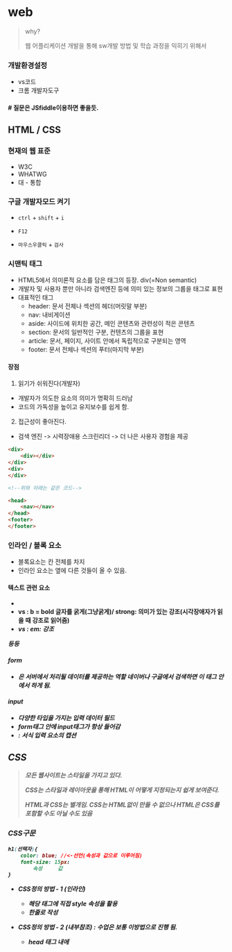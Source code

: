 #  web

>  why?
>
> 웹 어플리케이션 개발을 통해 sw개발 방법 및 학습 과정을 익히기 위해서

### 개발환경설정

- vs코드
- 크롬 개발자도구



#### # 질문은 JSfiddle이용하면 좋을듯.



## HTML / CSS

### 현재의 웹 표준

- W3C
- WHATWG
- 대 - 통합



### 구글 개발자모드 켜기

- `ctrl` + `shift` + `i`

- `F12`

- `마우스우클릭` + `검사`



### 시맨틱 태그

- HTML5에서 의미론적 요소를 담은 태그의 등장. div(=Non semantic)
- 개발자 및 사용자 뿐만 아니라 검색엔진 등에 의미 있는 정보의 그룹을 태그로 표현
- 대표적인 태그
  - header: 문서 전체나 섹션의 헤더(머릿말 부분)
  - nav: 내비게이션
  - aside: 사이드에 위치한 공간, 메인 콘텐츠와 관련성이 적은 콘텐츠
  - section: 문서의 일반적인 구분, 컨텐츠의 그룹을 표현
  - article: 문서, 페이지, 사이트 안에서 독립적으로 구분되는 영역
  - footer: 문서 전체나 섹션의 푸터(마지막 부분)

#### 장점

1. 읽기가 쉬워진다(개발자)

- 개발자가 의도한 요소의 의미가 명확히 드러남
- 코드의 가독성을 높이고 유지보수를 쉽게 함.

2. 접근성이 좋아진다.

- 검색 엔진 -> 시력장애용 스크린리더 -> 더 나은 사용자 경험을 제공

```html
<div>
    <div></div>
</div>
<div>
</div>

<!--위와 아래는 같은 코드-->

<head>
    <nav></nav>
</head>
<footer>
</footer>
```



### 인라인 / 블록 요소

- 블록요소는 칸 전체를 차지
- 인라인 요소는 옆에 다른 것들이 올 수 있음.



#### 텍스트 관련 요소

- <a>
- <b> vs <strong> : b = bold 글자를 굵게(그냥굵게)/ strong: 의미가 있는 강조(시각장애자가 읽을 때 강조로 읽어줌)
- <i> vs <em> : em: 강조

등등



#### form

- <form> 은 서버에서 처리될 데이터를 제공하는 역할
      네이버나 구글에서 검색하면 이 태그 안에서 하게 됨.



#### input

- 다양한 타입을 가지는 입력 데이터 필드
- form태그 안에 input태그가 항상 들어감
- <label>: 서식 입력 요소의 캡션



## CSS

> 모든 웹사이트는 스타일을 가지고 있다. 
>
> CSS는 스타일과 레이아웃을 통해 HTML이 어떻게 지정되는지 쉽게 보여준다.
>
> HTML과 CSS는 별개임. CSS는 HTML없이 만들 수 없으나 HTML은 CSS를 포함할 수도 아닐 수도 있음

### CSS구문

```css
h1(선택자){
    color: blue; //<-선언(속성과 값으로 이루어짐)
    font-size: 15px:
        속성     값
}
```

- CSS정의 방법 - 1 (인라인)
  - 해당 태그에 직접 style 속성을 활용
  - 한줄로 작성

- CSS정의 방법 - 2 (내부참조) : 수업은 보통 이방법으로 진행 됨.
  - head 태그 내에 <style>에 지정

- CSS정의방법 -3 (외부참조)
  - 외부 CSS파일을 <head>내 <link>를 통해 불러오기

##### global css property usage

- 모든 속성을 다 외울 수는 없으니 주로 활용하는 속성 위주로 기억!



#NM_FAVORITE > div.group_nav > ul.list_nav.NM_FAVORITE_LIST > li:nth-child(1) > a



#### CSS적용 우선순위

- 중요도(Importance) - 사용시 주의
  - !important
- 우선 순위
  - 인라인/id선택자/class선택자/요소선택자



#### CSS상속

- CSS는 상속을 통해 부모 요소의 속성을 모두 자식에게 상속
  - 속성(프로퍼티)중에는 상속이 되는 것과 되지 않는 것들이 있다.



#### CSS 크기단위

- px(픽셀)
- %
- em
  - 배수 단위, 요소에 지정된 사이즈에 상대적인 사이즈를 가짐
- rem
  - 최상위 요소(html)의 사이즈를 기준으로 배수 단위를 가짐



#### 색상 단위

- 색상 키워드
- RGB 색상
  - `#` + 16진수 표기법
  - rgb() 함수형 표기법
- HSL색상



#### 마진 상쇄(Margin collapsing)

- 인접 형제 요소 간의 margin이 겹쳐서 보임



### CSS position

- CSS position 속성은 문서 상에서 요소를 배치하는 방법을 지정함
- static : 디폴트 값(기준위치)
  - 기본적인 요소의 배치순서에 따름(좌측 상단)
  - 부모 요소 내에서 배치될 때는 부모 요소의 위치를 기준으로 배치 됨
- 아래는 좌표 프로퍼티(top, bottom, left, right)를 사용하여 이동이 가능(음수 값도 가능)
  - relative : static 위치를 기준으로 이동(상대 위치)
  - absolute: static이 아닌 가장 가까이 있는 부모/조상 요소를 기준으로 이동(절대 위치)
  - fixed: 부모 요소와 관계 없이 브라우저를 기준으로 이동(고정위치)
    - 스크롤 시에도 항상 같은 곳에 위치









### 설치해야할 것

- open in browser-TechER
- Auto Rename Tag
- Highlight Matching Tag



### HTTL, CSS및 웹사이트 공식사이트

- MDN